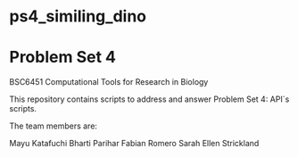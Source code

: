 # ps4_similing_dino

# Problem Set 4

BSC6451 Computational Tools for Research in Biology

This repository contains scripts to address and answer Problem Set 4: API´s scripts.

The team members are:

Mayu Katafuchi
Bharti Parihar
Fabian Romero
Sarah Ellen Strickland
